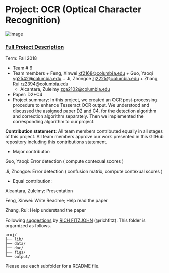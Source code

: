 # Project: OCR (Optical Character Recognition) 

![image](figs/intro.png)

### [Full Project Description](doc/project4_desc.md)

Term: Fall 2018

+ Team # 6
+ Team members
        +  Feng, Xinwei  xf2168@columbia.edu
        +  Guo, Yaoqi  yg2542@columbia.edu
        +  Ji, Zhongce  zj2225@columbia.edu
        +  Zhang, Rui  rz2394@columbia.edu
	+  Alcantara, Zuleimy zga2102@columbia.edu
+ Paper: D2+C4
+ Project summary: In this project, we created an OCR post-processing procedure to enhance Tesseract OCR output. We understood and discussed the assigned paper D2 and C4, for the detection algorithm and correction algorithm separately. Then we implemented the corresponding algorithm to our project.

**Contribution statement**: All team members contributed equally in all stages of this project. All team members approve our work presented in this GitHub repository including this contributions statement.

+ Major contributor: 

Guo, Yaoqi: Error detection ( compute contexual scores )

Ji, Zhongce: Error detection ( confusion matrix, compute contexual scores )

+ Equal contribution:

Alcantara, Zuleimy: Presentation

Feng, Xinwei: Write Readme; Help read the paper

Zhang, Rui: Help understand the paper

Following [suggestions](http://nicercode.github.io/blog/2013-04-05-projects/) by [RICH FITZJOHN](http://nicercode.github.io/about/#Team) (@richfitz). This folder is orgarnized as follows.

```
proj/
├── lib/
├── data/
├── doc/
├── figs/
└── output/
```

Please see each subfolder for a README file.
